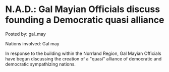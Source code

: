 # N.A.D.: Gal Mayian Officials discuss founding a Democratic quasi alliance 

Posted by: gal_may

Nations involved: Gal may

In response to the building within the Norrland Region, Gal Mayian Officials have begun discussing the creation of a "quasi" alliance of democratic and democratic sympathizing nations.